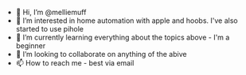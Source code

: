 - 👋 Hi, I’m @melliemuff
- 👀 I’m interested in home automation with apple and hoobs. I've also started to use pihole
- 🌱 I’m currently learning everything about the topics above - I'm a beginner 
- 💞️ I’m looking to collaborate on anything of the abive
- 📫 How to reach me - best via email 

<!---
melliemuff/melliemuff is a ✨ special ✨ repository because its `README.md` (this file) appears on your GitHub profile.
You can click the Preview link to take a look at your changes.
--->
